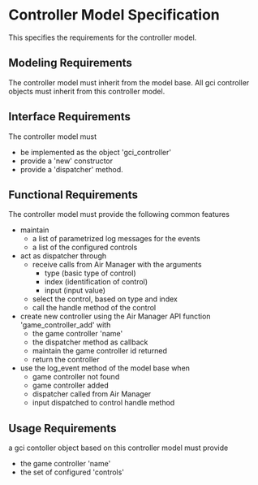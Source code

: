 # Controller Model Specification

This specifies the requirements for the controller model.

## Modeling Requirements

The controller model must inherit from the model base.
All gci controller objects must inherit from this controller model.

## Interface Requirements

The controller model must 
- be implemented as the object 'gci_controller'
- provide a 'new' constructor
- provide a 'dispatcher' method.

## Functional Requirements

The controller model must provide the following common features
- maintain 
  - a list of parametrized log messages for the events
  - a list of the configured controls
- act as dispatcher through
  - receive calls from Air Manager with the arguments
    - type (basic type of control)
    - index (identification of control)
    - input (input value)
  - select the control, based on type and index
  - call the handle method of the control
- create new controller using the Air Manager API function 'game_controller_add' with
  - the game controller 'name'
  - the dispatcher method as callback
  - maintain the game controller id returned
  - return the controller
- use the log_event method of the model base when
  - game controller not found
  - game controller added
  - dispatcher called from Air Manager
  - input dispatched to control handle method

## Usage Requirements

a gci contoller object based on this controller model must provide 
- the game controller 'name'
- the set of configured 'controls'

